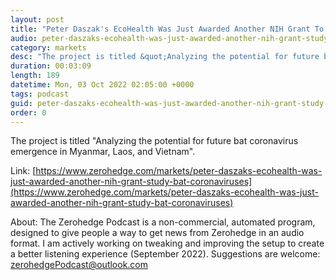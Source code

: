 ```yaml
---
layout: post
title: "Peter Daszak's EcoHealth Was Just Awarded Another NIH Grant To Study Bat Coronaviruses"
audio: peter-daszaks-ecohealth-was-just-awarded-another-nih-grant-study-bat-coronaviruses-0
category: markets
desc: "The project is titled &quot;Analyzing the potential for future bat coronavirus emergence in Myanmar, Laos, and Vietnam&quot;."
duration: 00:03:09
length: 189
datetime: Mon, 03 Oct 2022 02:05:00 +0000
tags: podcast
guid: peter-daszaks-ecohealth-was-just-awarded-another-nih-grant-study-bat-coronaviruses-0
order: 0
---
```

The project is titled &quot;Analyzing the potential for future bat coronavirus emergence in Myanmar, Laos, and Vietnam&quot;.

Link: [https://www.zerohedge.com/markets/peter-daszaks-ecohealth-was-just-awarded-another-nih-grant-study-bat-coronaviruses](https://www.zerohedge.com/markets/peter-daszaks-ecohealth-was-just-awarded-another-nih-grant-study-bat-coronaviruses)

About: The Zerohedge Podcast is a non-commercial, automated program, designed to give people a way to get news from Zerohedge in an audio format.  I am actively working on tweaking and improving the setup to create a better listening experience (September 2022).  Suggestions are welcome: [zerohedgePodcast@outlook.com](mailto:zerohedgePodcast@outlook.com)